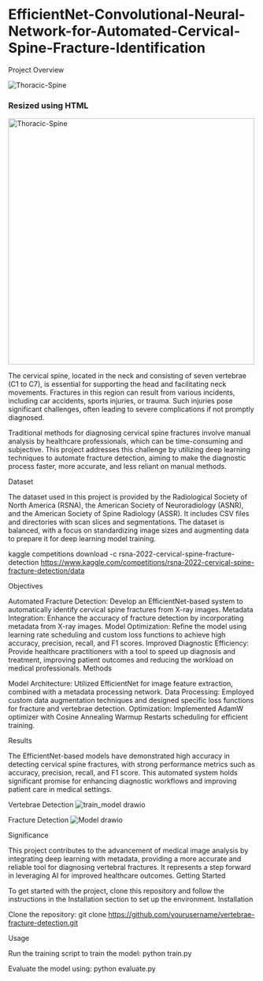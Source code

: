 # EfficientNet-Convolutional-Neural-Network-for-Automated-Cervical-Spine-Fracture-Identification

Project Overview

![Thoracic-Spine](https://github.com/user-attachments/assets/c95d4ad8-7694-440a-a5bd-8ece0c7d4074)
### Resized using HTML

<img src="path/to/your/image.png" alt="Thoracic-Spine" width="500"/>


The cervical spine, located in the neck and consisting of seven vertebrae (C1 to C7), is essential for supporting the head and facilitating neck movements. Fractures in this region can result from various incidents, including car accidents, sports injuries, or trauma. Such injuries pose significant challenges, often leading to severe complications if not promptly diagnosed.

Traditional methods for diagnosing cervical spine fractures involve manual analysis by healthcare professionals, which can be time-consuming and subjective. This project addresses this challenge by utilizing deep learning techniques to automate fracture detection, aiming to make the diagnostic process faster, more accurate, and less reliant on manual methods.

Dataset

The dataset used in this project is provided by the Radiological Society of North America (RSNA), the American Society of Neuroradiology (ASNR), and the American Society of Spine Radiology (ASSR). It includes CSV files and directories with scan slices and segmentations. The dataset is balanced, with a focus on standardizing image sizes and augmenting data to prepare it for deep learning model training.

kaggle competitions download -c rsna-2022-cervical-spine-fracture-detection
https://www.kaggle.com/competitions/rsna-2022-cervical-spine-fracture-detection/data

Objectives

Automated Fracture Detection: Develop an EfficientNet-based system to automatically identify cervical spine fractures from X-ray images.
Metadata Integration: Enhance the accuracy of fracture detection by incorporating metadata from X-ray images.
Model Optimization: Refine the model using learning rate scheduling and custom loss functions to achieve high accuracy, precision, recall, and F1 scores.
Improved Diagnostic Efficiency: Provide healthcare practitioners with a tool to speed up diagnosis and treatment, improving patient outcomes and reducing the workload on medical professionals.
Methods

Model Architecture: Utilized EfficientNet for image feature extraction, combined with a metadata processing network.
Data Processing: Employed custom data augmentation techniques and designed specific loss functions for fracture and vertebrae detection.
Optimization: Implemented AdamW optimizer with Cosine Annealing Warmup Restarts scheduling for efficient training.

Results

The EfficientNet-based models have demonstrated high accuracy in detecting cervical spine fractures, with strong performance metrics such as accuracy, precision, recall, and F1 score. This automated system holds significant promise for enhancing diagnostic workflows and improving patient care in medical settings.

Vertebrae Detection
![train_model drawio](https://github.com/user-attachments/assets/667bd3dd-549d-4e5c-a3b1-c182d8e86816)

Fracture Detection
![Model drawio](https://github.com/user-attachments/assets/b20d7cb4-79dd-4168-97a8-f74c9e4d3f8a)

Significance

This project contributes to the advancement of medical image analysis by integrating deep learning with metadata, providing a more accurate and reliable tool for diagnosing vertebral fractures. It represents a step forward in leveraging AI for improved healthcare outcomes.
Getting Started

To get started with the project, clone this repository and follow the instructions in the Installation section to set up the environment.
Installation

Clone the repository:
    git clone https://github.com/yourusername/vertebrae-fracture-detection.git


Usage

Run the training script to train the model:
    python train.py

Evaluate the model using:
    python evaluate.py
